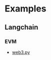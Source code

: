 # Examples

## Langchain

### EVM
- [web3.py](https://github.com/radiustechsystems/ai-agent-toolkit/tree/main/python/examples/langchain/web3)
